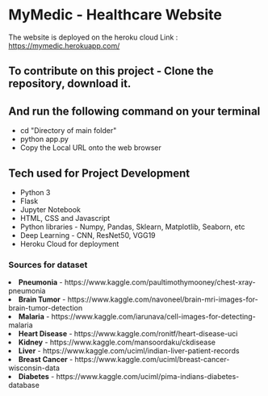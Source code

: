 # MyMedic - Healthcare Website

The website is deployed on the heroku cloud
Link : https://mymedic.herokuapp.com/

## To contribute on this project - Clone the repository, download it.
## And run the following command on your terminal

- cd "Directory of main folder"
- python app.py
- Copy the Local URL onto the web browser

## Tech used for Project Development

- Python 3
- Flask
- Jupyter Notebook
- HTML, CSS and Javascript
- Python libraries - Numpy, Pandas, Sklearn, Matplotlib, Seaborn, etc
- Deep Learning - CNN, ResNet50, VGG19
- Heroku Cloud for deployment

### Sources for dataset

<li><b>Pneumonia</b> - https://www.kaggle.com/paultimothymooney/chest-xray-pneumonia
<li><b>Brain Tumor</b> - https://www.kaggle.com/navoneel/brain-mri-images-for-brain-tumor-detection
<li><b>Malaria</b> - https://www.kaggle.com/iarunava/cell-images-for-detecting-malaria
<li><b>Heart Disease</b> - https://www.kaggle.com/ronitf/heart-disease-uci
<li><b>Kidney</b> - https://www.kaggle.com/mansoordaku/ckdisease
<li><b>Liver</b> - https://www.kaggle.com/uciml/indian-liver-patient-records
<li><b>Breast Cancer</b> - https://www.kaggle.com/uciml/breast-cancer-wisconsin-data
<li><b>Diabetes</b> - https://www.kaggle.com/uciml/pima-indians-diabetes-database
